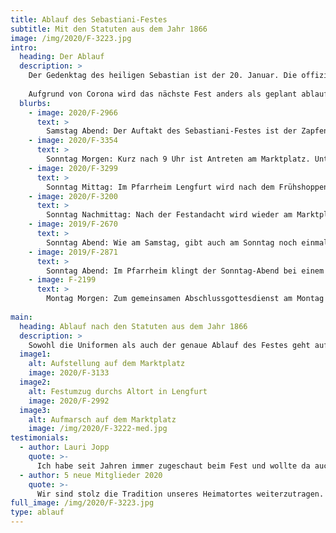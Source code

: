 ```yaml
---
title: Ablauf des Sebastiani-Festes
subtitle: Mit den Statuten aus dem Jahr 1866
image: /img/2020/F-3223.jpg
intro:
  heading: Der Ablauf
  description: >
    Der Gedenktag des heiligen Sebastian ist der 20. Januar. Die offizielle Zeremonie beginnt immer am Samstag des Wochenendes, das dem Gedenktag am nächsten ist. Das nächste Sebastiani-Fest beginnt am Samstag, den 22.01.2022 und endet am Montag, den 24.01.2022. 
    
    Aufgrund von Corona wird das nächste Fest anders als geplant ablaufen. Genaueres wird über die Neuigkeiten auf dieser Seite kommuniziert.
  blurbs:
    - image: 2020/F-2966
      text: >
        Samstag Abend: Der Auftakt des Sebastiani-Festes ist der Zapfenstreich mit Fackelzug durch das Altort. Im Anschluss gibt es einen gemütlichen Abend im Pfarrheim Lengfurt.
    - image: 2020/F-3354
      text: >
        Sonntag Morgen: Kurz nach 9 Uhr ist Antreten am Marktplatz. Unter Musikbegleitung wird dann in voller Montour mit Gehrock, Zylinder und Gewehren in die Kirche marschiert. Gemeinsam wird der Festgottesdienst gefeiert.
    - image: 2020/F-3299
      text: > 
        Sonntag Mittag: Im Pfarrheim Lengfurt wird nach dem Frühshoppen auch ein Mittagessen angeboten. Im Anschluss, gegen 14 Uhr, ist dann wieder Antreten am Marktplatz. Von dort geht es dann zur Festandacht in die Kirche.
    - image: 2020/F-3200
      text: >
        Sonntag Nachmittag: Nach der Festandacht wird wieder am Marktplatz aufmarschiert. Die Sebastiani-Gemeinschaft bildet ein Karree (Aufstellung im Viereck) um den Fähnrich. Dieser schwenkt dann zu dem Lied "Über den Wellen" die Vereinsfahne zum Höhepunkt des Festes.
    - image: 2019/F-2670
      text: >
        Sonntag Abend: Wie am Samstag, gibt auch am Sonntag noch einmal Zapfenstreich mit Fackelzug durchs Altort. Im Anschluss geht es dann zum Festkonzert ins Pfarrheim.
    - image: 2019/F-2871
      text: >
        Sonntag Abend: Im Pfarrheim klingt der Sonntag-Abend bei einem Festkonzert der Musikkappelle Lengfurt aus. Während des Festkonzertes finden die Ehrungen verdienter Vereinsmitglieder statt.
    - image: F-2199
      text: >
        Montag Morgen: Zum gemeinsamen Abschlussgottesdienst am Montag treffen sich die Teilnehmer wieder am Marktplatz. Diesmal nur mit Zylinder. Der Gottesdienst ist den Verstorbenen des Vereins gewidmet. Im Anschluss endet das Fest mit der Kassenablage im Pfarrheim Lengfurt.
    
main:
  heading: Ablauf nach den Statuten aus dem Jahr 1866
  description: >
    Sowohl die Uniformen als auch der genaue Ablauf des Festes geht auf die Statuten aus dem Jahr 1866 zurück. Damals wurde der Ablauf im Detail niedergeschrieben und bis heute durchgeführt. Uniformen und Ausrüstung wurde natürlich im Laufe der Zeit überarbeitet oder ergänzt. Die Gehröcke zum Beispiel kommen aus einer Zeit als eine Körpergröße von 1,80 Meter als außergewöhnlich groß galt.
  image1:
    alt: Aufstellung auf dem Marktplatz
    image: 2020/F-3133
  image2:
    alt: Festumzug durchs Altort in Lengfurt
    image: 2020/F-2992
  image3:
    alt: Aufmarsch auf dem Marktplatz
    image: /img/2020/F-3222-med.jpg
testimonials:
  - author: Lauri Jopp
    quote: >-
      Ich habe seit Jahren immer zugeschaut beim Fest und wollte da auch mitmachen.
  - author: 5 neue Mitglieder 2020
    quote: >-
      Wir sind stolz die Tradition unseres Heimatortes weiterzutragen.
full_image: /img/2020/F-3223.jpg
type: ablauf
---
```


